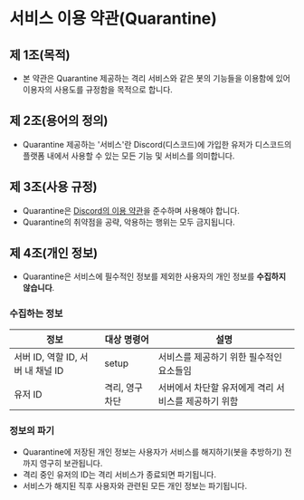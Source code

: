 # 서비스 이용 약관(Quarantine)
## 제 1조(목적)
- 본 약관은 Quarantine 제공하는 격리 서비스와 같은 봇의 기능들을 이용함에 있어 이용자의 사용도를 규정함을 목적으로 합니다.
## 제 2조(용어의 정의)
- Quarantine 제공하는 '서비스'란 Discord(디스코드)에 가입한 유저가 디스코드의 플랫폼 내에서 사용할 수 있는 모든 기능 및 서비스를 의미합니다.

## 제 3조(사용 규정)
- Quarantine은 [Discord의 이용 약관](https://discord.com/terms)을 준수하며 사용해야 합니다.
- Quarantine의 취약점을 공략, 악용하는 행위는 모두 금지됩니다.

## 제 4조(개인 정보)
- Quarantine은 서비스에 필수적인 정보를 제외한 사용자의 개인 정보를 **수집하지 않습니다**.
### 수집하는 정보
|정보|대상 명령어|설명|
|-|-|-|
|서버 ID, 역할 ID, 서버 내 채널 ID|setup|서비스를 제공하기 위한 필수적인 요소들임|
|유저 ID|격리, 영구 차단|서버에서 차단할 유저에게 격리 서비스를 제공하기 위함|
### 정보의 파기
- Quarantine에 저장된 개인 정보는 사용자가 서비스를 해지하기(봇을 추방하기) 전까지 영구히 보관됩니다.
- 격리 중인 유저의 ID는 격리 서비스가 종료되면 파기됩니다.
- 서비스가 해지된 직후 사용자와 관련된 모든 개인 정보는 파기됩니다.

